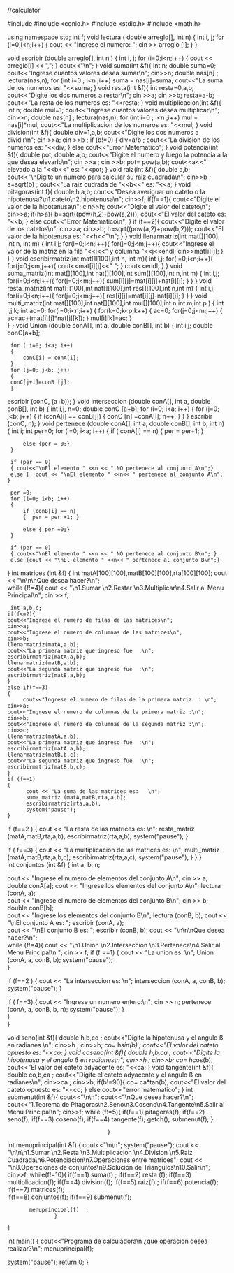 //calculator

#include <iostream>
#include <conio.h>
#include <stdio.h>
#include <math.h> 

using namespace std;
int f;
void lectura ( double arreglo[], int n)
{
  int i, j;
  for (i=0;i<n;i++)
    {
    cout << "Ingrese el numero:  ";
    cin >> arreglo [i];
    }
}

void escribir (double arreglo[], int n )
{
  int i, j;
  for (i=0;i<n;i++)
  {
      cout << arreglo[i] << ",";
  }
  cout<<"\n";
}
void suma(int &f){
	 int n;
     double suma=0;
	 cout<<"Ingrese cuantos valores desea sumar\n";
	 cin>>n;
	 double nas[n] ;
	 lectura(nas,n);
	 for (int i=0 ; i<n ;i++)
	 suma = nas[i]+suma;
	 cout<<"La suma de los numeros es: "<<suma;
	 }
void resta(int &f){
	 int resta=0,a,b;
	 cout<<"Digite los dos numeros a restar\n";
	 cin >>a;
	 cin >>b;
	 resta=a-b;
	 cout<<"La resta de los numeros es: "<<resta;
	 }
void multiplicacion(int &f){
	 int n;
     double mul=1;
	 cout<<"Ingrese cuantos valores desea multiplicar\n";
	 cin>>n;
	 double nas[n] ;
	 lectura(nas,n);
	 for (int i=0 ; i<n ;i++)
	 mul = nas[i]*mul;
	 cout<<"La multiplicacion de los numeros es: "<<mul;
	 }
void division(int &f){
	 double div=1,a,b;
	 cout<<"Digite los dos numeros a dividir\n";
	 cin >>a;
	 cin >>b ;
	 if (b!=0) {
	 div=a/b ;
	 cout<<"La division de los numeros es: "<<div;
	 }
	 else 
	 cout<<"Error Matematico";
	 }
void potencia(int &f){
	 double pot;
	 double a,b;
	 cout<<"Digite el numero y luego la potencia a la que desea elevarlo\n";
	 cin >>a ;
	 cin >>b;
	 pot= pow(a,b);
	 cout<<a<<" elevado a la "<<b<<" es: "<<pot;
	 }
void raiz(int &f){
	 double a,b;
	 cout<<"\nDigite un numero para calcular su raiz cuadrada\n";
	 cin>>b ;
	 a=sqrt(b) ;
	 cout<<"La raiz cudrada de "<<b<<" es:  "<<a;
	 }
void pitagoras(int f){
     double h,a,b;
     cout<<"Desea averiguar un cateto o la hipotenusa?\n1.cateto\n2.hipotenusa\n";
     cin>>f;
     if(f==1){
         cout<<"Digite el valor de la hipotenusa\n";
         cin>>h;
         cout<<"Digite el valor del cateto\n";
         cin>>a;
      if(h>a){
      b=sqrt((pow(h,2)-pow(a,2)));
      cout<<"El valor del cateto es:  "<<b;
	  }
	  else 
	  cout<<"Error Matematico\n";
	  }
	  if (f==2){
	  	 		cout<<"Digite el valor de los catetos\n";
                cin>>a;
                cin>>b;
      h=sqrt((pow(a,2)+pow(b,2)));
      cout<<"El valor de la hipotenusa es:  "<<h<<"\n";
	  }
	  }
void llenarmatriz(int mat[][100], int n, int m)
{
     int i,j;
     for(i=0;i<n;i++){
     for(j=0;j<m;j++){
     cout<<"Ingrese el valor de la matriz en la fila "<<i<<" y columna "<<j<<endl;
     cin>>mat[i][j];
     }
     }
}
void escribirmatriz(int mat[][100],int n, int m){
     int i,j;
     for(i=0;i<n;i++){
     for(j=0;j<m;j++){
     cout<<mat[i][j]<<"  ";
     }
     cout<<endl;
     }
}
void suma_matriz(int mat[][100],int nat[][100],int sum[][100],int n,int m)
{
    int i,j;
     for(i=0;i<n;i++){
     for(j=0;j<m;j++){
     sum[i][j]=mat[i][j]+nat[i][j];
     }
     }
}
void resta_matriz(int mat[][100],int nat[][100],int res[][100],int n,int m)
{
    int i,j;
     for(i=0;i<n;i++){
     for(j=0;j<m;j++){
     res[i][j]=mat[i][j]-nat[i][j];
     }
     }
} 
void multi_matriz(int mat[][100],int nat[][100],int mul[][100],int n,int m,int p )
{
     int i,j,k;
     int ac=0;
     for(i=0;i<n;i++)
     {
       for(k=0;k<p;k++)
       {
         ac=0;
         for(j=0;j<m;j++)
         {
          ac=ac+(mat[i][j]*nat[j][k]);
         }
         mul[i][k]=ac;
       }  
     }
}
void Union (double conA[], int a, double conB[], int b)
{
     int i,j;
     double conC[a+b];
     
     for ( i=0; i<a; i++)
     {
         conC[i] = conA[i];  
     }
     for (j=0; j<b; j++)    
     {
     conC[j+i]=conB [j];
     }   

escribir (conC, (a+b));
}
void interseccion (double conA[], int a, double conB[], int b)
{
     int i,j, n=0;
     double conC [a+b];
     for (i=0; i<a; i++)
     {
         for (j=0; j<b; j++)
         {
         if (conA[i] == conB[j])
         {
               conC [n] =conA[i];
               n++;
         }
         }
     }
  escribir (conC, n); 
}
void pertenece (double conA[], int a, double conB[], int b, int n)
{
     int i;
     int per=0;
     for (i=0; i<a; i++)
     {
         if ( conA[i] == n)
         {  per = per+1; }
         
         else {per = 0;}
     }
     
     if (per == 0)
     { cout<<"\nEl elemento " <<n << " NO pertenece al conjunto A\n";}
     else {  cout << "\nEl elemento " <<n<< " pertenece al conjunto A\n"; }
     
     per =0;
     for (i=0; i<b; i++)
     {
         if (conB[i] == n)
         {  per = per +1; }
         
         else { per =0;}
     }
 
     if (per == 0)
     { cout<<"\nEl elemento " <<n << " NO pertenece al conjunto B\n"; }
     else {cout << "\nEl elemento " <<n<< " pertenece al conjunto B\n";}
} 
int matrices (int &f)
{
  int matA[100][100],matB[100][100],rta[100][100];
  	cout << "\n\n\nQue desea hacer?\n";     
    while (f!=4){
     cout << "\n1.Sumar \n2.Restar \n3.Multiplicar\n4.Salir al Menu Principal\n";
     cin >> f;
     
     int a,b,c;
    if(f<=2){
    cout<<"Ingrese el numero de filas de las matrices\n";
    cin>>a;
    cout<<"Ingrese el numero de columnas de las matrices\n";
    cin>>b;
    llenarmatriz(matA,a,b);
    cout<<"La primera matriz que ingreso fue  :\n";
    escribirmatriz(matA,a,b);
    llenarmatriz(matB,a,b);
    cout<<"La segunda matriz que ingreso fue  :\n";
    escribirmatriz(matB,a,b);
    }
    else if(f==3)
    {
         cout<<"Ingrese el numero de filas de la primera matriz  : \n";
    cin>>a;
    cout<<"Ingrese el numero de columnas de la primera matriz :\n";
    cin>>b;
    cout<<"Ingrese el numero de columnas de la segunda matriz :\n";
    cin>>c;
    llenarmatriz(matA,a,b);
    cout<<"La primera matriz que ingreso fue  :\n";
    escribirmatriz(matA,a,b);
    llenarmatriz(matB,b,c);
    cout<<"La segunda matriz que ingreso fue  :\n";
    escribirmatriz(matB,b,c);
    }
    if (f==1)
    {  
          cout << "La suma de las matrices es:   \n";
          suma_matriz (matA,matB,rta,a,b);
          escribirmatriz(rta,a,b);
          system("pause");    
    }
    
   if (f==2 )
    {
         cout << "La resta de las matrices es:   \n";
          resta_matriz (matA,matB,rta,a,b);
          escribirmatriz(rta,a,b);
          system("pause");
    }
     
   if ( f==3)
    {
        cout << "La multiplicacion de las matrices es:  \n";
          multi_matriz (matA,matB,rta,a,b,c);
          escribirmatriz(rta,a,c);
          system("pause");
    }
} 
}   
int conjuntos (int &f)
{
   int a, b, n;

   cout << "Ingrese el numero de elementos del conjunto A\n";
   cin >> a;	
   double conA[a];
    cout << "Ingrese los elementos del conjunto A\n";
    lectura (conA, a);     
    cout << "Ingrese el numero de elementos del conjunto B\n";
    cin >> b;	
    double conB[b];    
    cout << "Ingrese los elementos del conjunto B\n";
    lectura (conB, b);
    cout << "\nEl conjunto A es: ";
    escribir (conA, a);    
    cout << "\nEl conjunto B es: ";
    escribir (conB, b);
	cout << "\n\n\nQue desea hacer?\n";     
    while (f!=4){
     cout << "\n1.Union \n2.Interseccion \n3.Pertenece\n4.Salir al Menu Principal\n ";
     cin >> f;
    if (f ==1)
    {
          cout << "La union es:    \n";
          Union (conA, a, conB, b); 
          system("pause");    
    }
    
   if (f==2 )
    {
         cout << "La interseccion es:  \n";
         interseccion (conA, a, conB, b);
         system("pause"); 
    }
     
   if ( f==3)
    {
         cout << "Ingrese un numero entero:\n";
         cin >> n;
         pertenece (conA, a, conB, b, n);
         system("pause");
    }    
}    
}

void seno(int &f){
	double h,b,co  ;
	cout<<"Digite la hipotenusa y el angulo ß en radianes \n";
	cin>>h ;
	cin>>b;
	co= h*sin(b) ;
	cout<<"El valor del cateto opuesto es: "<<co;
}
void coseno(int &f){
	double h,b,ca  ;
	cout<<"Digite la hipotenusa y el angulo ß en radianes\n";
	cin>>h ;
	cin>>b;
	ca= h*cos(b);
	cout<<"El valor del cateto adyacente es: "<<ca;
}
void tangente(int &f){
	double co,b,ca  ;
	cout<<"Digite el cateto adyacente y el angulo ß en radianes\n";
	cin>>ca ;
	cin>>b;
	if(b!=90){
	co= ca*tan(b);
	cout<<"El valor del cateto opuesto es: "<<co;
}
else
   cout<<"error matematico";
}
int submenut(int &f){
                      cout<<"\n\n";
                      cout<<"\nQue desea hacer?\n";
                      cout<<"1.Teorema de Pitagoras\n2.Seno\n3.Coseno\n4.Tangente\n5.Salir al Menu Principal\n";
                      cin>>f;
                      while (f!=5){
                            if(f==1)
                                    pitagoras(f);
                            if(f==2)
                                    seno(f);
                            if(f==3)
                                    coseno(f);
                            if(f==4)
                                    tangente(f);
                            getch();
                            submenut(f);
                                    }
                            
                                    }
                       
int menuprincipal(int &f) {
    cout<<"\n\n";
    system("pause");
	cout  << "\n\n\n1.Sumar \n2.Resta \n3.Multiplicacion \n4.Division \n5.Raiz Cuadrada\n6.Potenciacion\n7.Operaciones entre matrices";
	cout  << "\n8.Operaciones de conjuntos\n9.Solucion de Triangulos\n10.Salir\n"; 
	cin>>f;
	while(f!=10){
          if(f==1)
		  		   suma(f)  ;
	      if(f==2)
	              resta (f);
          if(f==3)
                  multiplicacion(f);
          if(f==4)
                  division(f);
          if(f==5)
                  raiz(f) ;
          if(f==6)
		  		  potencia(f);
          if(f==7)
		          matrices(f);	  
		  if(f==8)
		          conjuntos(f);
		  if(f==9)
		          submenut(f);  
		  
           menuprincipal(f)  ;     
				   }
	
	}
int main()
{
cout<<"Programa de calculadora\n ¿que operacion desea realizar?\n";
menuprincipal(f); 
	  
system("pause");
return 0;
}
